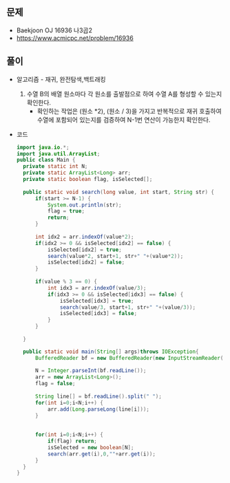 문제
-----

+ Baekjoon OJ 16936 나3곱2
+ https://www.acmicpc.net/problem/16936

풀이 
------

+ 알고리즘 - 재귀, 완전탐색,백트래킹

  1. 수열 B의 배열 원소마다 각 원소를 출발점으로 하여 수열 A를 형성할 수 있는지 확인한다.
     - 확인하는 작업은 (원소 *2), (원소 / 3)을 가지고 반복적으로 재귀 호출하여 수열에 포함되어 있는지를 검증하여 N-1번 연산이 가능한지 확인한다.



+ 코드

  ``` java
  import java.io.*;
  import java.util.ArrayList;
  public class Main {
  	private static int N;
  	private static ArrayList<Long> arr;
  	private static boolean flag, isSelected[];
  	
  	public static void search(long value, int start, String str) {
  		if(start >= N-1) {
  			System.out.println(str);
  			flag = true;
  			return;
  		}
  		
  		int idx2 = arr.indexOf(value*2);
  		if(idx2 >= 0 && isSelected[idx2] == false) {
  			isSelected[idx2] = true;
  			search(value*2, start+1, str+" "+(value*2));
  			isSelected[idx2] = false;
  		}
  		
  		if(value % 3 == 0) {
  			int idx3 = arr.indexOf(value/3);
  			if(idx3 >= 0 && isSelected[idx3] == false) {
  				isSelected[idx3] = true;
  				search(value/3, start+1, str+" "+(value/3));
  				isSelected[idx3] = false;
  			}
  		}
  		
  	}
  
  	public static void main(String[] args)throws IOException{
  		BufferedReader bf = new BufferedReader(new InputStreamReader(System.in));
  		
  		N = Integer.parseInt(bf.readLine());
  		arr = new ArrayList<Long>();
  		flag = false;
  		
  		String line[] = bf.readLine().split(" ");
  		for(int i=0;i<N;i++) {
  			arr.add(Long.parseLong(line[i]));
  		}
  		
  		
  		for(int i=0;i<N;i++) {
  			if(flag) return;
  			isSelected = new boolean[N];
  			search(arr.get(i),0,""+arr.get(i));
  		}
  	}
  }
  
  ```
